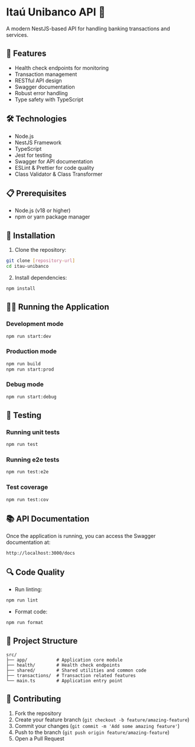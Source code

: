 # Itaú Unibanco API 🏦

A modern NestJS-based API for handling banking transactions and services.

## 🚀 Features

- Health check endpoints for monitoring
- Transaction management
- RESTful API design
- Swagger documentation
- Robust error handling
- Type safety with TypeScript

## 🛠️ Technologies

- Node.js
- NestJS Framework
- TypeScript
- Jest for testing
- Swagger for API documentation
- ESLint & Prettier for code quality
- Class Validator & Class Transformer

## 📋 Prerequisites

- Node.js (v18 or higher)
- npm or yarn package manager

## 🔧 Installation

1. Clone the repository:

```bash
git clone [repository-url]
cd itau-unibanco
```

2. Install dependencies:

```bash
npm install
```

## 🏃‍♂️ Running the Application

### Development mode

```bash
npm run start:dev
```

### Production mode

```bash
npm run build
npm run start:prod
```

### Debug mode

```bash
npm run start:debug
```

## 🧪 Testing

### Running unit tests

```bash
npm run test
```

### Running e2e tests

```bash
npm run test:e2e
```

### Test coverage

```bash
npm run test:cov
```

## 📚 API Documentation

Once the application is running, you can access the Swagger documentation at:

```
http://localhost:3000/docs
```

## 🔍 Code Quality

- Run linting:

```bash
npm run lint
```

- Format code:

```bash
npm run format
```

## 📁 Project Structure

```
src/
├── app/           # Application core module
├── health/        # Health check endpoints
├── shared/        # Shared utilities and common code
├── transactions/  # Transaction related features
└── main.ts        # Application entry point
```

## 🤝 Contributing

1. Fork the repository
2. Create your feature branch (`git checkout -b feature/amazing-feature`)
3. Commit your changes (`git commit -m 'Add some amazing feature'`)
4. Push to the branch (`git push origin feature/amazing-feature`)
5. Open a Pull Request
